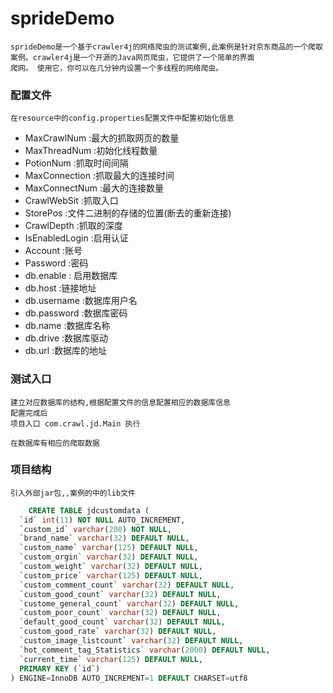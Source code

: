 # sprideDemo
	sprideDemo是一个基于crawler4j的网络爬虫的测试案例,此案例是针对京东商品的一个爬取案例。crawler4j是一个开源的Java网页爬虫，它提供了一个简单的界面
	爬网。 使用它，你可以在几分钟内设置一个多线程的网络爬虫。
### 配置文件
	在resource中的config.properties配置文件中配置初始化信息
* MaxCrawlNum :最大的抓取网页的数量
* MaxThreadNum :初始化线程数量
* PotionNum :抓取时间间隔
* MaxConnection :抓取最大的连接时间
* MaxConnectNum :最大的连接数量
* CrawlWebSit :抓取入口
* StorePos :文件二进制的存储的位置(断去的重新连接)
* CrawlDepth :抓取的深度
* IsEnabledLogin :启用认证
* Account :账号
* Password :密码
* db.enable : 启用数据库
* db.host :链接地址
* db.username :数据库用户名
* db.password :数据库密码
* db.name :数据库名称
* db.drive :数据库驱动
* db.url :数据库的地址

### 测试入口
	建立对应数据库的结构,根据配置文件的信息配置相应的数据库信息
	配置完成后
	项目入口 com.crawl.jd.Main 执行
	
	在数据库有相应的爬取数据

### 项目结构

	引入外部jar包,,案例的中的lib文件
```sql
	CREATE TABLE jdcustomdata (
  `id` int(11) NOT NULL AUTO_INCREMENT,
  `custom_id` varchar(200) NOT NULL,
  `brand_name` varchar(32) DEFAULT NULL,
  `custom_name` varchar(125) DEFAULT NULL,
  `custom_orgin` varchar(32) DEFAULT NULL,
  `custom_weight` varchar(32) DEFAULT NULL,
  `custom_price` varchar(125) DEFAULT NULL,
  `custom_comment_count` varchar(32) DEFAULT NULL,
  `custom_good_count` varchar(32) DEFAULT NULL,
  `custome_general_count` varchar(32) DEFAULT NULL,
  `custom_poor_count` varchar(32) DEFAULT NULL,
  `default_good_count` varchar(32) DEFAULT NULL,
  `custom_good_rate` varchar(32) DEFAULT NULL,
  `custom_image_listcount` varchar(32) DEFAULT NULL,
  `hot_comment_tag_Statistics` varchar(2000) DEFAULT NULL,
  `current_time` varchar(125) DEFAULT NULL,
  PRIMARY KEY (`id`)
) ENGINE=InnoDB AUTO_INCREMENT=1 DEFAULT CHARSET=utf8